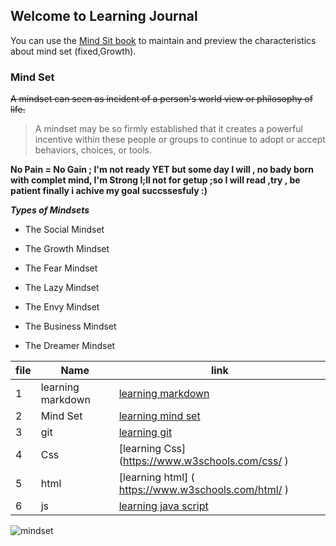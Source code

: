 ## Welcome to Learning Journal

You can use the [Mind Sit book](https://mindsetonline.com/thebook/buythebook/index.html) to maintain and preview the characteristics about mind set (fixed,Growth).



### Mind Set

~~A mindset can  seen as incident of a person's world view or philosophy of life.~~

>A mindset may be so firmly established that it creates a powerful incentive within these people or groups to continue to adopt or accept  behaviors, choices, or tools.
 
**No Pain = No Gain ; I'm not ready YET but some day I will , no bady born with complet mind, I'm Strong I;ll not for getup ;so I will read ,try , be patient finally i achive my goal succssesfuly  :)**
 
 ***Types of Mindsets***

 
 * The Social Mindset
 
 * The Growth Mindset
 
 * The Fear Mindset
 
 * The Lazy Mindset
 
 * The Envy Mindset
 
 * The Business Mindset
 
 * The Dreamer Mindset
 


| file 	| Name              	| link                                                        	|
|------	|-------------------	|-------------------------------------------------------------	|
| 1    	| learning markdown 	| [learning markdown](https://www.markdowntutorial.com)       	|
| 2    	| Mind Set          	| [learning mind set](https://www.mindsetworks.com/science/ ) 	|
| 3    	| git               	| [learning git](https://www.git-scm.com)                     	|
| 4    	| Css               	| [learning Css] (https://www.w3schools.com/css/ )            	|
| 5    	| html              	| [learning html] ( https://www.w3schools.com/html/ )         	|
| 6    	| js                	| [learning java script](https://www.w3schools.com/js/ )      	|





![mindset](https://ideapod.com/wp-content/uploads/2019/04/Fixed-vs-Growth_-The-two-basic-mindsets-that-shape-our-lives-compressor.jpg)

